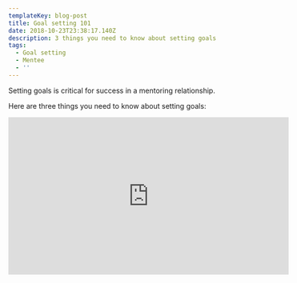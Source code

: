 ```yaml
---
templateKey: blog-post
title: Goal setting 101
date: 2018-10-23T23:38:17.140Z
description: 3 things you need to know about setting goals
tags:
  - Goal setting
  - Mentee
  - ''
---
```

Setting goals is critical for success in a mentoring relationship. 

Here are three things you need to know about setting goals:

<iframe width="560" height="315" src="https://www.youtube.com/embed/AfYOSyhupUw" frameborder="0" allow="autoplay; encrypted-media" allowfullscreen></iframe>
